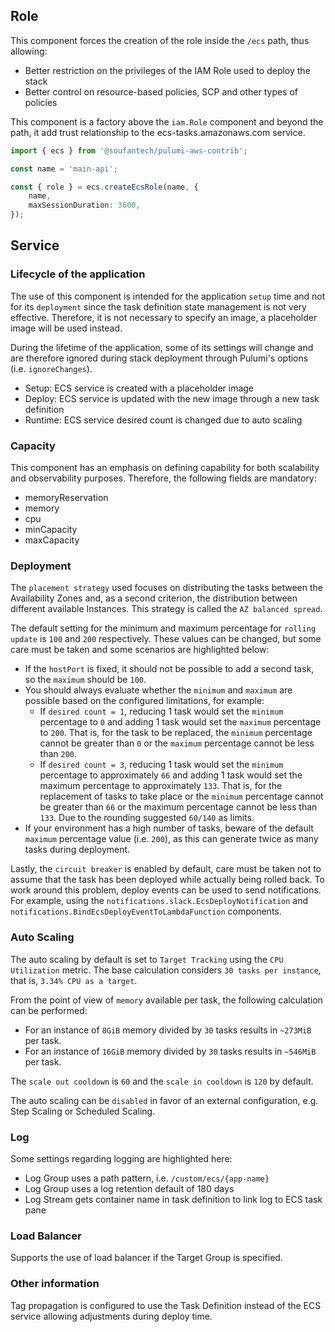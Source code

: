 Role
----

This component forces the creation of the role inside the `/ecs` path, thus allowing:

- Better restriction on the privileges of the IAM Role used to deploy the stack
- Better control on resource-based policies, SCP and other types of policies

This component is a factory above the `iam.Role` component and beyond the path, it add trust relationship to the ecs-tasks.amazonaws.com service.

```typescript
import { ecs } from '@soufantech/pulumi-aws-contrib';

const name = 'main-api';

const { role } = ecs.createEcsRole(name, {
    name,
    maxSessionDuration: 3600,
});
```

Service
-------

### Lifecycle of the application

The use of this component is intended for the application `setup` time and not for its `deployment` since the task definition state management is not very effective. Therefore, it is not necessary to specify an image, a placeholder image will be used instead.

During the lifetime of the application, some of its settings will change and are therefore ignored during stack deployment through Pulumi's options (i.e. `ignoreChanges`).

- Setup: ECS service is created with a placeholder image
- Deploy: ECS service is updated with the new image through a new task definition
- Runtime: ECS service desired count is changed due to auto scaling

### Capacity

This component has an emphasis on defining capability for both scalability and observability purposes. Therefore, the following fields are mandatory:

- memoryReservation
- memory
- cpu
- minCapacity
- maxCapacity

### Deployment

The `placement strategy` used focuses on distributing the tasks between the Availability Zones and, as a second criterion, the distribution between different available Instances. This strategy is called the `AZ balanced spread`.

The default setting for the minimum and maximum percentage for `rolling update` is `100` and `200` respectively. These values can be changed, but some care must be taken and some scenarios are highlighted below:

- If the `hostPort` is fixed, it should not be possible to add a second task, so the `maximum` should be `100`.
- You should always evaluate whether the `minimum` and `maximum` are possible based on the configured limitations, for example:
  - If `desired count = 1`, reducing 1 task would set the `minimum` percentage to `0` and adding 1 task would set the `maximum` percentage to `200`. That is, for the task to be replaced, the `minimum` percentage cannot be greater than `0` or the `maximum` percentage cannot be less than `200`.
  - If `desired count = 3`, reducing 1 task would set the `minimum` percentage to approximately `66` and adding 1 task would set the maximum percentage to approximately `133`. That is, for the replacement of tasks to take place or the `minimum` percentage cannot be greater than `66` or the maximum percentage cannot be less than `133`. Due to the rounding suggested `60/140` as limits.
- If your environment has a high number of tasks, beware of the default `maximum` percentage value (i.e. `200`), as this can generate twice as many tasks during deployment.

Lastly, the `circuit breaker` is enabled by default, care must be taken not to assume that the task has been deployed while actually being rolled back. To work around this problem, deploy events can be used to send notifications. For example, using the `notifications.slack.EcsDeployNotification` and `notifications.BindEcsDeployEventToLambdaFunction` components.

### Auto Scaling

The auto scaling by default is set to `Target Tracking` using the `CPU Utilization` metric. The base calculation considers `30 tasks per instance`, that is, `3.34% CPU as a target`.

From the point of view of `memory` available per task, the following calculation can be performed:

- For an instance of `8GiB` memory divided by `30` tasks results in `~273MiB` per task.
- For an instance of `16GiB` memory divided by `30` tasks results in `~546MiB` per task.

The `scale out cooldown` is `60` and the `scale in cooldown` is `120` by default.

The auto scaling can be `disabled` in favor of an external configuration, e.g. Step Scaling or Scheduled Scaling.

### Log

Some settings regarding logging are highlighted here:

- Log Group uses a path pattern, i.e. `/custom/ecs/{app-name}`
- Log Group uses a log retention default of 180 days
- Log Stream gets container name in task definition to link log to ECS task pane

### Load Balancer

Supports the use of load balancer if the Target Group is specified.

### Other information

Tag propagation is configured to use the Task Definition instead of the ECS service allowing adjustments during deploy time.
